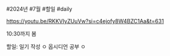 #2024년 #7월 #할일 #daily 


https://youtu.be/RKKVIyZUuVw?si=c4ejofy8W4BZC1Aa&t=631

10:30까지 봄

할일:
일기 작성 ㅇ
옵시디언 공부 ㅇ




